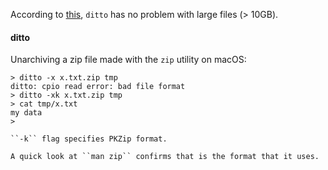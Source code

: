 According to [this](https://superuser.com/questions/114011/extract-large-zip-file-50-gb-on-mac-os-x?noredirect=1), ``ditto`` has no problem with large files (> 10GB).

#### ditto

Unarchiving a zip file made with the ``zip`` utility on macOS:

```
> ditto -x x.txt.zip tmp
ditto: cpio read error: bad file format
> ditto -xk x.txt.zip tmp
> cat tmp/x.txt
my data
>

``-k`` flag specifies PKZip format.

A quick look at ``man zip`` confirms that is the format that it uses.